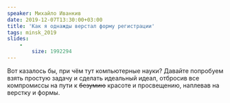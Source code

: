 ```yaml
---
speaker: Михайло Иванкив
date: 2019-12-07T13:30:00+03:00
title: 'Как я однажды верстал форму регистрации'
tags: minsk_2019
slides:
    -
        size: 1992294
---
```


Вот казалось бы, при чём тут компьютерные науки? Давайте попробуем взять
простую задачу и сделать идеальный идеал, отбросив все компромиссы на пути к
<del>безумию</del> красоте и просвещению, наплевав на верстку и формы.
